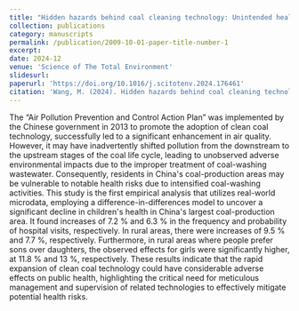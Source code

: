 ```yaml
---
title: "Hidden hazards behind coal cleaning technology: Unintended health deteriorations amid China's air quality improvements"
collection: publications
category: manuscripts
permalink: /publication/2009-10-01-paper-title-number-1
excerpt: 
date: 2024-12
venue: 'Science of The Total Environment'
slidesurl:
paperurl: 'https://doi.org/10.1016/j.scitotenv.2024.176461'
citation: 'Wang, M. (2024). Hidden hazards behind coal cleaning technology: Unintended health deteriorations amid China's air quality improvements. <i>Science of The Total Environment</i>,954, 176461.'
---
```


The “Air Pollution Prevention and Control Action Plan” was implemented by the Chinese government in 2013 to promote the adoption of clean coal technology, successfully led to a significant enhancement in air quality. However, it may have inadvertently shifted pollution from the downstream to the upstream stages of the coal life cycle, leading to unobserved adverse environmental impacts due to the improper treatment of coal-washing wastewater. Consequently, residents in China's coal-production areas may be vulnerable to notable health risks due to intensified coal-washing activities. This study is the first empirical analysis that utilizes real-world microdata, employing a difference-in-differences model to uncover a significant decline in children's health in China's largest coal-production area. It found increases of 7.2 % and 6.3 % in the frequency and probability of hospital visits, respectively. In rural areas, there were increases of 9.5 % and 7.7 %, respectively. Furthermore, in rural areas where people prefer sons over daughters, the observed effects for girls were significantly higher, at 11.8 % and 13 %, respectively. These results indicate that the rapid expansion of clean coal technology could have considerable adverse effects on public health, highlighting the critical need for meticulous management and supervision of related technologies to effectively mitigate potential health risks.
